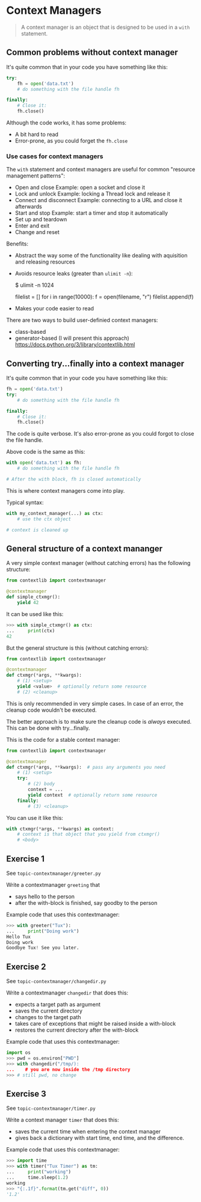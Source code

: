 # Context Managers

> A context manager is an object that is designed to be used
  in a `with` statement.


## Common problems without context manager

It's quite common that in your code you have something like
this:

```python
try:
    fh = open('data.txt')
    # do something with the file handle fh

finally:
    # Close it:
    fh.close()
```

Although the code works, it has some problems:

* A bit hard to read
* Error-prone, as you could forget the `fh.close`



### Use cases for context managers

The `with` statement and context managers are useful
for common "resource management patterns":

* Open and close
  Example: open a socket and close it
* Lock and unlock
  Example: locking a Thread lock and release it
* Connect and disconnect
  Example: connecting to a URL and close it afterwards
* Start and stop
  Example: start a timer and stop it automatically
* Set up and teardown
* Enter and exit
* Change and reset

Benefits:

* Abstract the way some of the functionality like
  dealing with aquisition and releasing resources
* Avoids resource leaks (greater than `ulimit -n`):

    $ ulimit -n
    1024

    filelist = []
    for i in range(10000):
      f = open(filename, "r")
      filelist.append(f)

* Makes your code easier to read

There are two ways to build user-definied context managers:

* class-based
* generator-based (I will present this approach)
  https://docs.python.org/3/library/contextlib.html


## Converting try...finally into a context manager

It's quite common that in your code you have something like
this:

```python
fh = open('data.txt')
try:
    # do something with the file handle fh

finally:
    # Close it:
    fh.close()
```

The code is quite verbose. It's also error-prone as you
could forgot to close the file handle.

Above code is the same as this:

```python
with open('data.txt') as fh:
    # do something with the file handle fh

# After the with block, fh is closed automatically
```

This is where context managers come into play.

Typical syntax:

```python
with my_context_manager(...) as ctx:
    # use the ctx object

# context is cleaned up
```


## General structure of a context mananger

A very simple context manager (without catching errors)
has the following structure:

```python
from contextlib import contextmanager

@contextmanager
def simple_ctxmgr():
    yield 42
```

It can be used like this:

```python
>>> with simple_ctxmgr() as ctx: 
...     print(ctx)
42
```

But the general structure is this (without catching errors):

```python
from contextlib import contextmanager

@contextmanager
def ctxmgr(*args, **kwargs):
    # (1) <setup>
    yield <value>  # optionally return some resource
    # (2) <cleanup>
```

This is only recommended in very simple cases. In case of an
error, the cleanup code wouldn't be executed.

The better approach is to make sure the cleanup code is _always_
executed. This can be done with try...finally.

This is the code for a stable context manager:

```python
from contextlib import contextmanager

@contextmanager
def ctxmgr(*args, **kwargs):  # pass any arguments you need
    # (1) <setup>
    try:
        # (2) body
        context = ...
        yield context  # optionally return some resource
    finally:
        # (3) <cleanup>
```

You can use it like this:

```python
with ctxmgr(*args, **kwargs) as context:
    # context is that object that you yield from ctxmgr()
    # <body>
```

## Exercise 1

See `topic-contextmanager/greeter.py`

Write a contextmanager `greeting` that 

* says hello to the person
* after the with-block is finished, say goodby to the person

Example code that uses this contextmanager:

```python
>>> with greeter("Tux"):
...     print("Doing work")
Hello Tux
Doing work
Goodbye Tux! See you later.
```


## Exercise 2

See `topic-contextmanager/changedir.py`

Write a contextmanager `changedir` that does this:

* expects a target path as argument
* saves the current directory
* changes to the target path
* takes care of exceptions that might be raised inside a with-block
* restores the current directory after the with-block

Example code that uses this contextmanager:

```python
import os
>>> pwd = os.environ["PWD"]
>>> with changedir("/tmp/):
...    # you are now inside the /tmp directory
>>> # still pwd, no change
```

## Exercise 3

See `topic-contextmanager/timer.py`

Write a context manager `timer` that does this:

* saves the current time when entering the context manager
* gives back a dictionary with start time, end time, and
  the difference.

Example code that uses this contextmanager:

```python
>>> import time
>>> with timer("Tux Timer") as tm:
...     print("working")
...     time.sleep(1.2)
working
>>> "{:.1f}".format(tm.get("diff", 0))
'1.2'
```